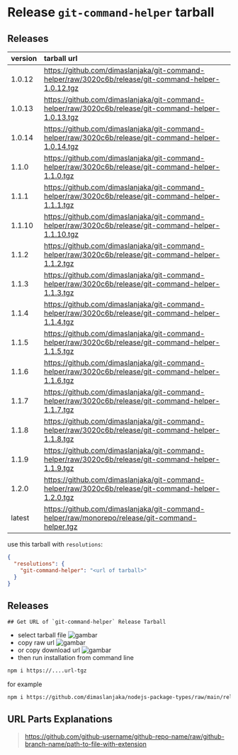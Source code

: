 # Release `git-command-helper` tarball
## Releases
| version | tarball url |
| :--- | :--- |
| 1.0.12 | https://github.com/dimaslanjaka/git-command-helper/raw/3020c6b/release/git-command-helper-1.0.12.tgz |
| 1.0.13 | https://github.com/dimaslanjaka/git-command-helper/raw/3020c6b/release/git-command-helper-1.0.13.tgz |
| 1.0.14 | https://github.com/dimaslanjaka/git-command-helper/raw/3020c6b/release/git-command-helper-1.0.14.tgz |
| 1.1.0 | https://github.com/dimaslanjaka/git-command-helper/raw/3020c6b/release/git-command-helper-1.1.0.tgz |
| 1.1.1 | https://github.com/dimaslanjaka/git-command-helper/raw/3020c6b/release/git-command-helper-1.1.1.tgz |
| 1.1.10 | https://github.com/dimaslanjaka/git-command-helper/raw/3020c6b/release/git-command-helper-1.1.10.tgz |
| 1.1.2 | https://github.com/dimaslanjaka/git-command-helper/raw/3020c6b/release/git-command-helper-1.1.2.tgz |
| 1.1.3 | https://github.com/dimaslanjaka/git-command-helper/raw/3020c6b/release/git-command-helper-1.1.3.tgz |
| 1.1.4 | https://github.com/dimaslanjaka/git-command-helper/raw/3020c6b/release/git-command-helper-1.1.4.tgz |
| 1.1.5 | https://github.com/dimaslanjaka/git-command-helper/raw/3020c6b/release/git-command-helper-1.1.5.tgz |
| 1.1.6 | https://github.com/dimaslanjaka/git-command-helper/raw/3020c6b/release/git-command-helper-1.1.6.tgz |
| 1.1.7 | https://github.com/dimaslanjaka/git-command-helper/raw/3020c6b/release/git-command-helper-1.1.7.tgz |
| 1.1.8 | https://github.com/dimaslanjaka/git-command-helper/raw/3020c6b/release/git-command-helper-1.1.8.tgz |
| 1.1.9 | https://github.com/dimaslanjaka/git-command-helper/raw/3020c6b/release/git-command-helper-1.1.9.tgz |
| 1.2.0 | https://github.com/dimaslanjaka/git-command-helper/raw/3020c6b/release/git-command-helper-1.2.0.tgz |
| latest | https://github.com/dimaslanjaka/git-command-helper/raw/monorepo/release/git-command-helper.tgz |

use this tarball with `resolutions`:
```json
{
  "resolutions": {
    "git-command-helper": "<url of tarball>"
  }
}
```

## Releases

    ## Get URL of `git-command-helper` Release Tarball
- select tarball file
![gambar](https://user-images.githubusercontent.com/12471057/203216375-8af4b5d9-00c2-40fb-8d3d-d220beaabd46.png)
- copy raw url
![gambar](https://user-images.githubusercontent.com/12471057/203216508-7590cbb9-a1ce-47d6-96ca-8d82149f0762.png)
- or copy download url
![gambar](https://user-images.githubusercontent.com/12471057/203216541-3807d2c3-5213-49f3-b93d-c626dbae3b2e.png)
- then run installation from command line
```bash
npm i https://....url-tgz
```
for example
```bash
npm i https://github.com/dimaslanjaka/nodejs-package-types/raw/main/release/nodejs-package-types.tgz
```

## URL Parts Explanations
> https://github.com/github-username/github-repo-name/raw/github-branch-name/path-to-file-with-extension